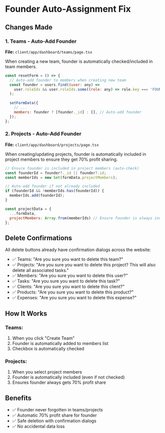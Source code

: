 # Founder Auto-Assignment Fix

## Changes Made

### 1. Teams - Auto-Add Founder
**File:** `client/app/dashboard/teams/page.tsx`

When creating a new team, founder is automatically checked/included in team members.

```javascript
const resetForm = () => {
  // Auto-add founder to members when creating new team
  const founder = users.find((user: any) => 
    user.roleIds && user.roleIds.some((role: any) => role.key === 'FOUNDER')
  );
  
  setFormData({
    // ...
    members: founder ? [founder._id] : [], // Auto-add founder
  });
};
```

### 2. Projects - Auto-Add Founder
**File:** `client/app/dashboard/projects/page.tsx`

When creating/updating projects, founder is automatically included in project members to ensure they get 70% profit sharing.

```javascript
// Ensure founder is included in project members (auto-check)
const founderId = founder?._id || founder?.id;
const memberIds = new Set(formData.projectMembers);

// Auto-add founder if not already included
if (founderId && !memberIds.has(founderId)) {
  memberIds.add(founderId);
}

const projectData = {
  ...formData,
  projectMembers: Array.from(memberIds) // Ensure founder is always included
};
```

## Delete Confirmations

All delete buttons already have confirmation dialogs across the website:

- ✅ Teams: "Are you sure you want to delete this team?"
- ✅ Projects: "Are you sure you want to delete this project? This will also delete all associated tasks."
- ✅ Members: "Are you sure you want to delete this user?"
- ✅ Tasks: "Are you sure you want to delete this task?"
- ✅ Clients: "Are you sure you want to delete this client?"
- ✅ Products: "Are you sure you want to delete this product?"
- ✅ Expenses: "Are you sure you want to delete this expense?"

## How It Works

### Teams:
1. When you click "Create Team"
2. Founder is automatically added to members list
3. Checkbox is automatically checked

### Projects:
1. When you select project members
2. Founder is automatically included (even if not checked)
3. Ensures founder always gets 70% profit share

## Benefits

- ✅ Founder never forgotten in teams/projects
- ✅ Automatic 70% profit share for founder
- ✅ Safe deletion with confirmation dialogs
- ✅ No accidental data loss


